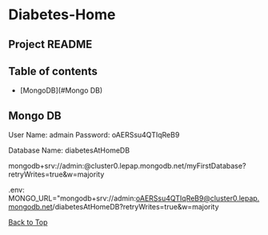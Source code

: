 # Diabetes-Home

## Project README

## Table of contents
* [MongoDB](#Mongo DB)

## Mongo DB
User Name: admain
Password: oAERSsu4QTIqReB9

Database Name:  diabetesAtHomeDB


mongodb+srv://admin:<password>@cluster0.lepap.mongodb.net/myFirstDatabase?retryWrites=true&w=majority

.env:
MONGO_URL="mongodb+srv://admin:oAERSsu4QTIqReB9@cluster0.lepap.mongodb.net/diabetesAtHomeDB?retryWrites=true&w=majority


[Back to Top](#table-of-contents)